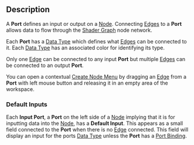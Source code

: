 ## Description

A **Port** defines an input or output on a [Node](https://github.com/Unity-Technologies/ShaderGraph/wiki/Node). Connecting [Edges](https://github.com/Unity-Technologies/ShaderGraph/wiki/Edge) to a **Port** allows data to flow through the [Shader Graph](https://github.com/Unity-Technologies/ShaderGraph/wiki/Shader-Graph) node network.

Each **Port** has a [Data Type](https://github.com/Unity-Technologies/ShaderGraph/wiki/Data-Types) which defines what [Edges](https://github.com/Unity-Technologies/ShaderGraph/wiki/Edge) can be connected to it. Each [Data Type](https://github.com/Unity-Technologies/ShaderGraph/wiki/Data-Types) has an associated color for identifying its type.

Only one [Edge](https://github.com/Unity-Technologies/ShaderGraph/wiki/Edge) can be connected to any input **Port** but multiple [Edges](https://github.com/Unity-Technologies/ShaderGraph/wiki/Edge) can be connected to an output **Port**.

You can open a contextual [Create Node Menu](https://github.com/Unity-Technologies/ShaderGraph/wiki/Create-Node-Menu) by dragging an [Edge](https://github.com/Unity-Technologies/ShaderGraph/wiki/Edge) from a **Port** with left mouse button and releasing it in an empty area of the workspace.

### Default Inputs

Each **Input Port**, a **Port** on the left side of a [Node](https://github.com/Unity-Technologies/ShaderGraph/wiki/Node) implying that it is for inputting data into the [Node](https://github.com/Unity-Technologies/ShaderGraph/wiki/Node), has a **Default Input**. This appears as a small field connected to the **Port** when there is no [Edge](https://github.com/Unity-Technologies/ShaderGraph/wiki/Edge) connected. This field will display an input for the ports [Data Type](https://github.com/Unity-Technologies/ShaderGraph/wiki/Data-Types) unless the **Port** has a [Port Binding](https://github.com/Unity-Technologies/ShaderGraph/wiki/Port-Bindings).